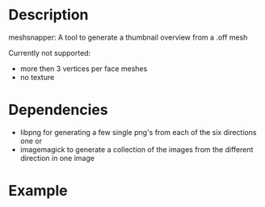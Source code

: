 # Description

meshsnapper: A tool to generate a thumbnail overview from a .off mesh

Currently not supported:
* more then 3 vertices per face meshes
* no texture


# Dependencies

* libpng for generating a few single png's from each of the six directions one or
* imagemagick to generate a collection of the images from the different direction in one image


# Example





